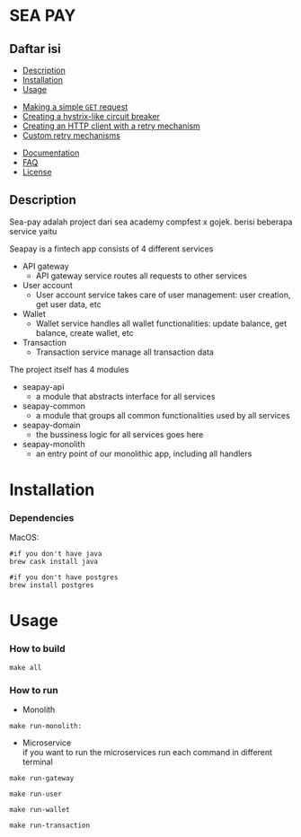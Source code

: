 # SEA PAY

## Daftar isi

 * [Description](#description)
 * [Installation](#installation)
 * [Usage](#usage)
 + [Making a simple `GET` request](#making-a-simple-get-request)
 + [Creating a hystrix-like circuit breaker](#creating-a-hystrix-like-circuit-breaker)
 + [Creating an HTTP client with a retry mechanism](#creating-an-http-client-with-a-retry-mechanism)
 + [Custom retry mechanisms](#custom-retry-mechanisms)
 * [Documentation](#documentation)
 * [FAQ](#faq)
 * [License](#license)

## Description
Sea-pay adalah project dari sea academy compfest x gojek.
berisi beberapa service yaitu 

Seapay is a fintech app consists of 4 different services
  - API gateway
    - API gateway service routes all requests to other services
  - User account
    - User account service takes care of user management: user creation, get user data, etc
  - Wallet
    - Wallet service handles all wallet functionalities: update balance, get balance, create wallet, etc
  - Transaction
    - Transaction service manage all transaction data

The project itself has 4 modules
 - seapay-api
   - a module that abstracts interface for all services
 - seapay-common
   - a module that groups all common functionalities used by all services
 - seapay-domain
   - the bussiness logic for all services goes here
 - seapay-monolith
   - an entry point of our monolithic app, including all handlers
  
 # Installation

 ### Dependencies
 MacOS:
 ```
 #if you don't have java
 brew cask install java
 
 #if you don't have postgres
 brew install postgres
 ```
 # Usage
 ### How to build
 ```
 make all
 ```

 ### How to run
 - Monolith
 ```
 make run-monolith:
 ```
 - Microservice <br>
 if you want to run the microservices run each command in different terminal
 ```
 make run-gateway

 make run-user

 make run-wallet

 make run-transaction
 ```

  



